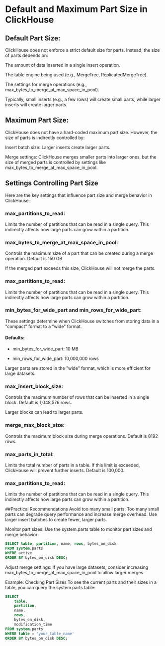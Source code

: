 # Default and Maximum Part Size in ClickHouse
## Default Part Size:
ClickHouse does not enforce a strict default size for parts. Instead, the size of parts depends on:

The amount of data inserted in a single insert operation.

The table engine being used (e.g., MergeTree, ReplicatedMergeTree).

The settings for merge operations (e.g., max_bytes_to_merge_at_max_space_in_pool).

Typically, small inserts (e.g., a few rows) will create small parts, while larger inserts will create larger parts.

## Maximum Part Size:

ClickHouse does not have a hard-coded maximum part size. However, the size of parts is indirectly controlled by:

Insert batch size: Larger inserts create larger parts.

Merge settings: ClickHouse merges smaller parts into larger ones, but the size of merged parts is controlled by settings like max_bytes_to_merge_at_max_space_in_pool.

## Settings Controlling Part Size

Here are the key settings that influence part size and merge behavior in ClickHouse:

### max_partitions_to_read:

Limits the number of partitions that can be read in a single query. This indirectly affects how large parts can grow within a partition.

### max_bytes_to_merge_at_max_space_in_pool:

Controls the maximum size of a part that can be created during a merge operation. Default is 150 GB.

If the merged part exceeds this size, ClickHouse will not merge the parts.

### max_partitions_to_read:

Limits the number of partitions that can be read in a single query. This indirectly affects how large parts can grow within a partition.

### min_bytes_for_wide_part and min_rows_for_wide_part:

These settings determine when ClickHouse switches from storing data in a "compact" format to a "wide" format.

#### Defaults:

* min_bytes_for_wide_part: 10 MB

* min_rows_for_wide_part: 10,000,000 rows

Larger parts are stored in the "wide" format, which is more efficient for large datasets.

### max_insert_block_size:

Controls the maximum number of rows that can be inserted in a single block. Default is 1,048,576 rows.

Larger blocks can lead to larger parts.

### merge_max_block_size:

Controls the maximum block size during merge operations. Default is 8192 rows.

### max_parts_in_total:

Limits the total number of parts in a table. If this limit is exceeded, ClickHouse will prevent further inserts. Default is 100,000.

### max_partitions_to_read:

Limits the number of partitions that can be read in a single query. This indirectly affects how large parts can grow within a partition.

##Practical Recommendations
Avoid too many small parts: Too many small parts can degrade query performance and increase merge overhead. Use larger insert batches to create fewer, larger parts.

Monitor part sizes: Use the system.parts table to monitor part sizes and merge behavior:

```sql
SELECT table, partition, name, rows, bytes_on_disk
FROM system.parts
WHERE active
ORDER BY bytes_on_disk DESC;
```

Adjust merge settings: If you have large datasets, consider increasing max_bytes_to_merge_at_max_space_in_pool to allow larger merges.

Example: Checking Part Sizes
To see the current parts and their sizes in a table, you can query the system.parts table:

```sql
SELECT
    table,
    partition,
    name,
    rows,
    bytes_on_disk,
    modification_time
FROM system.parts
WHERE table = 'your_table_name'
ORDER BY bytes_on_disk DESC;
```
